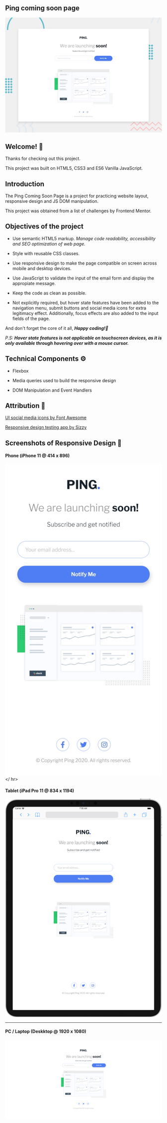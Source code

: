 ## Ping coming soon page

![Design preview for the Ping coming soon page coding challenge](./design/desktop-preview.jpg)

## Welcome! 👋

Thanks for checking out this project.

This project was built on HTML5, CSS3 and ES6 Vanilla JavaScript.

## Introduction

The Ping Coming Soon Page is a project for practicing website layout, responsive design and JS DOM manipulation. 

This project was obtained from a list of challenges by Frontend Mentor.

## Objectives of the project

* Use semantic HTML5 markup. *Manage code readability, accessibility and SEO optimization of web page.*

* Style with reusable CSS classes. 

* Use responsive design to make the page compatible on screen across mobile and desktop devices.

* Use JavaScript to validate the input of the email form and display the appropiate message.

* Keep the code as clean as possible.

* Not explicitly required, but hover state features have been added to the navigation menu, submit buttons and social media icons for extra legitimacy effect. Additionally, focus effects are also added to the input fields of the page.

And don't forget the core of it all, _**Happy coding!🚀**_

_P.S:_ _**Hover state features is not applicable on touchscreen devices, as it is only available through hovering over with a mouse cursor.**_

## Technical Components :gear:

* Flexbox

* Media queries used to build the responsive design

* DOM Manipulation and Event Handlers

## Attribution :bookmark:

[UI social media icons by Font Awesome](https://fontawesome.com/ "Font Awesome")

[Responsive design testing app by Sizzy](https://a.paddle.com/v2/click/49831/114619?link=1947/ "Sizzy.co")

## Screenshots of Responsive Design :camera_flash:

#### Phone (iPhone 11 @ 414 x 896)
![Page preview on iPhone 11](./screenshots/iPhone-11_(414x896).png)
</ hr>

#### Tablet (iPad Pro 11 @ 834 x 1194)
![Page preview on iPad Pro 11](./screenshots/iPad-Pro-11_(834x1194).png)
<hr />

#### PC / Laptop (Deskktop @ 1920 x 1080)
![Page preview on Desktop](./screenshots/Desktop_(1920x1080).png)
